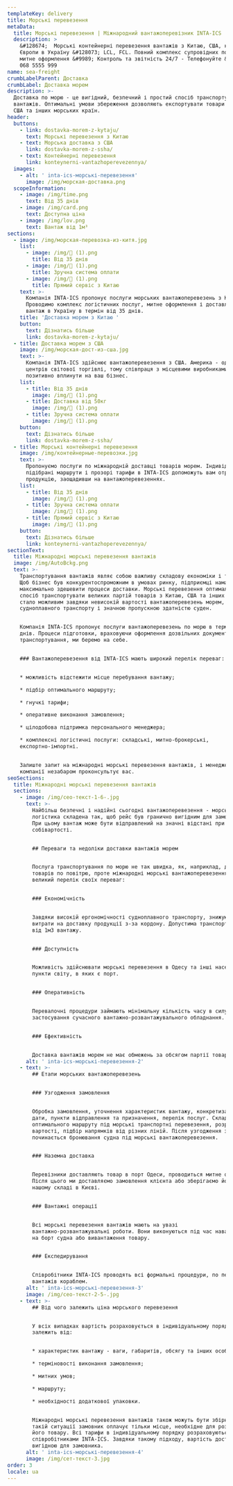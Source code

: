 ```yaml
---
templateKey: delivery
title: Морські перевезення
metaData:
  title: Морські перевезення | Міжнародний вантажоперевізник INTA-ICS
  description: >
    &#128674;  Морські контейнерні перевезення вантажів з Китаю, США, країн
    Європи в Україну &#128073; LCL, FCL. Повний комплекс супровідних послуг,
    митне оформлення &#9989; Контроль та звітність 24/7 - Телефонуйте &#9742;
    068 5555 999
name: sea-freight
crumbLabelParent: Доставка
crumbLabel: Доставка морем
description: >-
  Доставка по морю - це вигідний, безпечний і простий спосіб транспортування
  вантажів. Оптимальні умови збереження дозволяють експортувати товари з Китаю,
  США та інших морських країн.
header:
  buttons:
    - link: dostavka-morem-z-kytaju/
      text: Морські перевезення з Китаю
    - text: Морська доставка з США
      link: dostavka-morem-z-ssha/
    - text: Контейнерні перевезення
      link: konteynerni-vantazhoperevezennya/
  images:
    - alt: ' inta-ics-морські-перевезення'
      image: /img/морская-доставка.png
  scopeInformation:
    - image: /img/time.png
      text: Від 35 днів
    - image: /img/card.png
      text: Доступна ціна
    - image: /img/lov.png
      text: Вантаж від 1м³
sections:
  - image: /img/морская-перевозка-из-китя.jpg
    list:
      - image: /img/ (1).png
        title: Від 35 днів
      - image: /img/ (1).png
        title: Зручна система оплати
      - image: /img/ (1).png
        title: Прямий сервіс з Китаю
    text: >-
      Компанія INTA-ICS пропонує послуги морських вантажоперевезень з Китаю.
      Проводимо комплекс логістичних послуг, митне оформлення і доставляємо
      вантаж в Україну в термін від 35 днів.
    title: 'Доставка морем з Китаю '
    button:
      text: Дізнатись більше
      link: dostavka-morem-z-kytaju/
  - title: Доставка морем з США
    image: /img/морская-дост-из-сша.jpg
    text: >-
      Компанія INTA-ICS здійснює вантажоперевезення з США. Америка - один з
      центрів світової торгівлі, тому співпраця з місцевими виробниками може
      позитивно вплинути на ваш бізнес.
    list:
      - title: Від 35 днів
        image: /img/ (1).png
      - title: Доставка від 50кг
        image: /img/ (1).png
      - title: Зручна система оплати
        image: /img/ (1).png
    button:
      text: Дізнатись більше
      link: dostavka-morem-z-ssha/
  - title: Морські контейнерні перевезення
    image: /img/контейнерные-перевозки.jpg
    text: >-
      Пропонуємо послуги по міжнародній доставці товарів морем. Індивідуально
      підібрані маршрути і прозорі тарифи в INTA-ICS допоможуть вам отримати
      продукцію, заощадивши на вантажоперевезеннях.
    list:
      - title: Від 35 днів
        image: /img/ (1).png
      - title: Зручна система оплати
        image: /img/ (1).png
      - title: Прямий сервіс з Китаю
        image: /img/ (1).png
    button:
      text: Дізнатись більше
      link: konteynerni-vantazhoperevezennya/
sectionText:
  title: Міжнародні морські перевезення вантажів
  image: /img/AutoBckg.png
  text: >-
    Транспортування вантажів являє собою важливу складову економіки і торгівлі.
    Щоб бізнес був конкурентоспроможним в умовах ринку, підприємці намагаються
    максимально здешевити процеси доставки. Морські перевезення оптимальний
    спосіб транспортувати великих партій товарів з Китаю, США та інших країн. Це
    стало можливим завдяки невисокій вартості вантажоперевезень морем, місткості
    судноплавного транспорту і значною пропускною здатністю суден.


    Компанія INTA-ICS пропонує послуги вантажоперевезень по морю в термін від 35
    днів. Процеси підготовки, враховуючи оформлення дозвільних документів і
    транспортування, ми беремо на себе.


    ### Вантажоперевезення від INTA-ICS мають широкий перелік переваг:


    * можливість відстежити місце перебування вантажу;

    * підбір оптимального маршруту;

    * гнучкі тарифи;

    * оперативне виконання замовлення;

    * цілодобова підтримка персонального менеджера;

    * комплексні логістичні послуги: складські, митно-брокерські,
    експортно-імпортні.


    Залиште запит на міжнародні морські перевезення вантажів, і менеджер нашої
    компанії незабаром проконсультує вас.
seoSections:
  title: Міжнародні морські перевезення вантажів
  sections:
    - image: /img/сео-текст-1-6-.jpg
      text: >-
        Найбільш безпечні і надійні сьогодні вантажоперевезення - морські. Їх
        логістика складена так, щоб рейс був гранично вигідним для замовників.
        При цьому вантаж може бути відправлений на значні відстані при невисокій
        собівартості.


        ## Переваги та недоліки доставки вантажів морем


        Послуга транспортування по морю не так швидка, як, наприклад, доставка
        товарів по повітрю, проте міжнародні морські вантажоперевезення мають
        великий перелік своїх переваг:


        ### Економічність


        Завдяки високій ергономічності судноплавного транспорту, знижуються
        витрати на доставку продукції з-за кордону. Допустима транспортування
        від 1м3 вантажу.


        ### Доступність


        Можливість здійснювати морські перевезення в Одесу та інші населені
        пункти світу, в яких є порт.


        ### Оперативність


        Перевалочні процедури займають мінімальну кількість часу в силу
        застосування сучасного вантажно-розвантажувального обладнання.


        ### Ефективність


        Доставка вантажів морем не має обмежень за обсягом партії товарів.
      alt: ' inta-ics-морські-перевезення-2'
    - text: >-
        ## Етапи морських вантажоперевезень


        ### Узгодження замовлення


        Обробка замовлення, уточнення характеристик вантажу, конкретизація умов:
        дати, пункти відправлення та призначення, перелік послуг. Складання
        оптимального маршруту під морські транспортні перевезення, розрахунок
        вартості, підбір напрямків від різних ліній. Після узгодження з клієнтом
        починається бронювання судна під морські вантажоперевезення.


        ### Наземна доставка


        Перевізники доставляють товар в порт Одеси, проводиться митне очищення.
        Після цього ми доставляємо замовлення клієнта або зберігаємо його на
        нашому складі в Києві.


        ### Вантажні операції


        Всі морські перевезення вантажів мають на увазі
        вантажно-розвантажувальні роботи. Вони виконуються під час навантаження
        на борт судна або вивантаження товару.


        ### Експедирування


        Співробітники INTA-ICS проводять всі формальні процедури, по перевезенню
        вантажів кораблем.
      alt: ' inta-ics-морські-перевезення-3'
      image: /img/сео-текст-2-5-.jpg
    - text: >-
        ## Від чого залежить ціна морського перевезення


        У всіх випадках вартість розраховується в індивідуальному порядку і
        залежить від:


        * характеристик вантажу - ваги, габаритів, обсягу та інших особливостей;

        * терміновості виконання замовлення;

        * митних умов;

        * маршруту;

        * необхідності додаткової упаковки.


        Міжнародні морські перевезення вантажів також можуть бути збірними. У
        такій ситуації замовник оплачує тільки місце, необхідне для розміщення
        його товару. Всі тарифи в індивідуальному порядку розраховуються
        співробітниками INTA-ICS. Завдяки такому підходу, вартість доставки буде
        вигідною для замовника.
      alt: ' inta-ics-морські-перевезення-4'
      image: /img/сет-текст-3.jpg
order: 3
locale: ua
---
```

